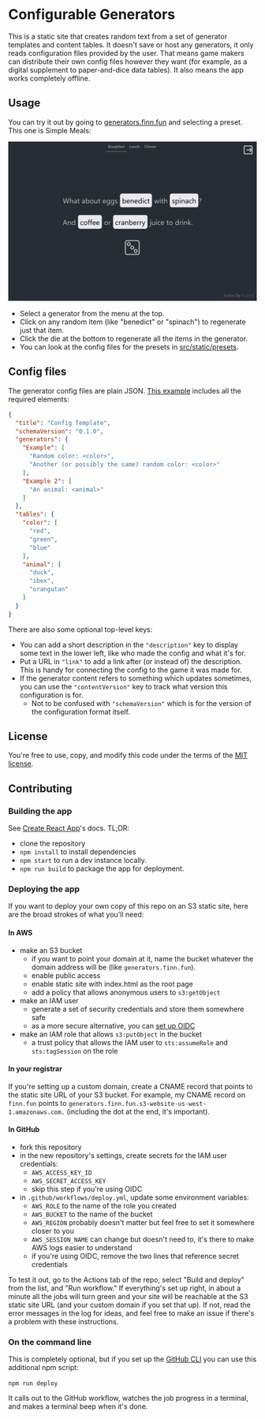 # Configurable Generators

This is a static site that creates random text from a set of generator templates and content tables. It doesn't save or host any generators, it only reads configuration files provided by the user. That means game makers can distribute their own config files however they want (for example, as a digital supplement to paper-and-dice data tables). It also means the app works completely offline.

## Usage

You can try it out by going to [generators.finn.fun](http://generators.finn.fun) and selecting a preset. This one is Simple Meals:

![Screenshot of the meal generator example. It says: What about eggs (benedict) with (spinach)? And (coffee) or (cranberry) juice to drink.](examples/meal-generator-screenshot.png)

* Select a generator from the menu at the top.
* Click on any random item (like "benedict" or "spinach") to regenerate just that item.
* Click the die at the bottom to regenerate all the items in the generator.
* You can look at the config files for the presets in [src/static/presets](src/static/presets).

## Config files

The generator config files are plain JSON. [This example](examples/generator-config-template.json) includes all the required elements:

```json
{
  "title": "Config Template",
  "schemaVersion": "0.1.0",
  "generators": {
    "Example": [
      "Random color: <color>",
      "Another (or possibly the same) random color: <color>"
    ],
    "Example 2": [
      "An animal: <animal>"
    ]
  },
  "tables": {
    "color": [
      "red",
      "green",
      "blue"
    ],
    "animal": [
      "duck",
      "ibex",
      "orangutan"
    ]
  }
}
```

There are also some optional top-level keys:

* You can add a short description in the `"description"` key to display some text in the lower left, like who made the config and what it's for.
* Put a URL in `"link"` to add a link after (or instead of) the description. This is handy for connecting the config to the game it was made for.
* If the generator content refers to something which updates sometimes, you can use the `"contentVersion"` key to track what version this configuration is for.
  * Not to be confused with `"schemaVersion"` which is for the version of the configuration format itself.

## License

You're free to use, copy, and modify this code under the terms of the [MIT license](LICENSE).

## Contributing

### Building the app

See [Create React App](https://github.com/facebook/create-react-app)'s docs. TL;DR:

* clone the repository
* `npm install` to install dependencies
* `npm start` to run a dev instance locally.
* `npm run build` to package the app for deployment.

### Deploying the app

If you want to deploy your own copy of this repo on an S3 static site, here are the broad strokes of what you'll need:

#### In AWS

* make an S3 bucket
  * if you want to point your domain at it, name the bucket whatever the domain address will be (like `generators.finn.fun`).
  * enable public access
  * enable static site with index.html as the root page
  * add a policy that allows anonymous users to `s3:getObject`
* make an IAM user
  * generate a set of security credentials and store them somewhere safe
  * as a more secure alternative, you can [set up OIDC](https://docs.github.com/en/actions/deployment/security-hardening-your-deployments/configuring-openid-connect-in-amazon-web-services)
* make an IAM role that allows `s3:putObject` in the bucket
  * a trust policy that allows the IAM user to `sts:assumeRole` and `sts:tagSession` on the role

#### In your registrar

If you're setting up a custom domain, create a CNAME record that points to the static site URL of your S3 bucket. For example, my CNAME record on `finn.fun` points to `generators.finn.fun.s3-website-us-west-1.amazonaws.com.` (including the dot at the end, it's important).

#### In GitHub

* fork this repository
* in the new repository's settings, create secrets for the IAM user credentials:
  * `AWS_ACCESS_KEY_ID`
  * `AWS_SECRET_ACCESS_KEY`
  * skip this step if you're using OIDC
* in `.github/workflows/deploy.yml`, update some environment variables:
  * `AWS_ROLE` to the name of the role you created
  * `AWS_BUCKET` to the name of the bucket
  * `AWS_REGION` probably doesn't matter but feel free to set it somewhere closer to you
  * `AWS_SESSION_NAME` can change but doesn't need to, it's there to make AWS logs easier to understand
  * if you're using OIDC, remove the two lines that reference secret credentials

To test it out, go to the Actions tab of the repo, select "Build and deploy" from the list, and "Run workflow." If everything's set up right, in about a minute all the jobs will turn green and your site will be reachable at the S3 static site URL (and your custom domain if you set that up). If not, read the error messages in the log for ideas, and feel free to make an issue if there's a problem with these instructions.

### On the command line

This is completely optional, but if you set up the [GitHub CLI](https://cli.github.com/) you can use this additional npm script:

`npm run deploy`

It calls out to the GitHub workflow, watches the job progress in a terminal, and makes a terminal beep when it's done.
